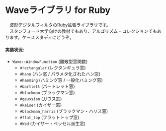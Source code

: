 # Waveライブラリ for Ruby

　波形デジタルフィルタのRuby拡張ライブラリです。  
　スタンフォード大学向けの教材でもあり、アルゴリズム・コレクションでもあります。ケーススタディにどうぞ。  

#### 実装状況:
* `Wave::WindowFunction` (離散型窓関数)  
    * `#rectangular` (レクタンギュラ窓)  
    * `#hann` (ハン窓 / パラメタ化されたハン窓)  
    * `#hamming` (ハミング窓 / 一般化ハミング窓)  
    * `#bartlett` (バートレット窓)  
    * `#blackman` (ブラックマン窓)  
    * `#gaussian` (ガウス窓)  
    * `#kaiser` (カイザー窓)  
    * `#blackman_harris` (ブラックマン・ハリス窓)  
    * `#flat_top` (フラットトップ窓)  
    * `#kbd` (カイザー・ベッセル派生窓)  
